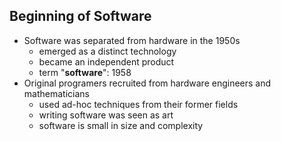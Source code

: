 ## Beginning of Software
- Software was separated from hardware in the 1950s
    - emerged as a distinct technology
    - became an independent product
    - term "**software**": 1958
- Original programers recruited from hardware engineers and mathematicians
    - used ad-hoc techniques from their former fields
    - writing software was seen as art
    - software is small in size and complexity

